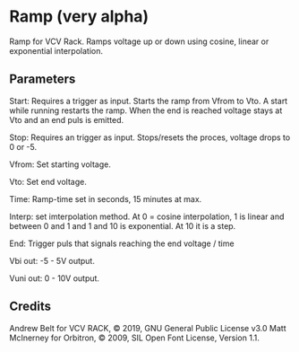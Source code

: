 # Ramp (very alpha)

 Ramp for VCV Rack. Ramps voltage up or down using cosine, linear or exponential interpolation.

## Parameters

 Start: Requires a trigger as input. Starts the ramp from Vfrom to Vto. A start while running restarts the ramp. When the end is reached voltage stays at Vto and an end puls is emitted. 

 Stop: Requires an trigger as input. Stops/resets the proces, voltage drops to 0 or -5.

 Vfrom: Set starting voltage.

 Vto: Set end voltage.  

 Time: Ramp-time set in seconds, 15 minutes at max.

 Interp: set imterpolation method. At 0 = cosine interpolation, 1 is linear and between 0 and 1 and 1 and 10 is exponential. At 10 it is a step.

 End: Trigger puls that signals reaching the end voltage / time

 Vbi out: -5 - 5V output.

 Vuni out: 0 - 10V output.

## Credits

 Andrew Belt for VCV RACK, © 2019, GNU General Public License v3.0 
 Matt McInerney for Orbitron, © 2009, SIL Open Font License, Version 1.1.